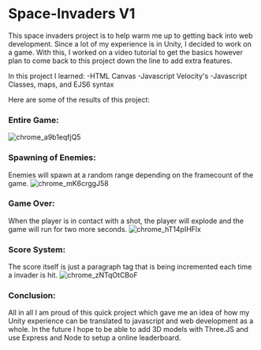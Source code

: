 # Space-Invaders V1

This space invaders project is to help warm me up to getting back into web development. Since a lot of my experience is in Unity, I decided to work on a game.
With this, I worked on a video tutorial to get the basics however plan to come back to this project down the line to add extra features.

In this project I learned:
-HTML Canvas
-Javascript Velocity's
-Javascript Classes, maps, and EJS6 syntax

Here are some of the results of this project:

### Entire Game:
![chrome_a9b1eqfjQ5](https://user-images.githubusercontent.com/35008453/210187582-93af04eb-e983-42eb-8bb6-e15248980044.gif)

### Spawning of Enemies:
Enemies will spawn at a random range depending on the framecount of the game.
![chrome_mK6crggJ58](https://user-images.githubusercontent.com/35008453/210187600-75d52df6-2e49-4b04-a7a0-d7b51997dc30.gif)

### Game Over:
When the player is in contact with a shot, the player will explode and the game will run for two more seconds.
![chrome_hT14pIHFlx](https://user-images.githubusercontent.com/35008453/210187606-ce95f766-afc9-4fd3-9e2e-7729c2e2d132.gif)

### Score System:
The score itself is just a paragraph tag that is being incremented each time a invader is hit.
![chrome_zNTqOtCBoF](https://user-images.githubusercontent.com/35008453/210187608-a780fab3-ba0b-4cf9-b55a-9b5a01d6eccc.gif)

### Conclusion:
All in all I am proud of this quick project which gave me an idea of how my Unity experience can be translated to javascript and web development as a whole.
In the future I hope to be able to add 3D models with Three.JS and use Express and Node to setup a online leaderboard.
